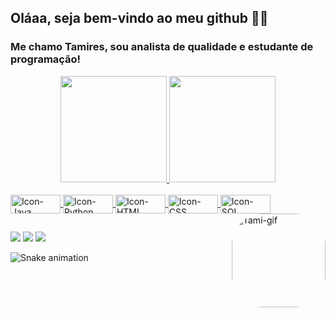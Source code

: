 ## Oláaa, seja bem-vindo ao meu github 👋🏽

### Me chamo Tamires, sou analista de qualidade e estudante de programação!

<div align="center">
  <a href="https://github.com/tamiresaraujo">
  <img height="170em" src="https://github-readme-stats.vercel.app/api?username=tamiresaraujo&show_icons=true&theme=buefy&include_all_commits=true&count_private=true"/>
  <img height="170em" src="https://github-readme-stats.vercel.app/api/top-langs/?username=tamiresaraujo&layout=compact&langs_count=7&theme=buefy"/>
</div>

  
<div style="display: inline_block"><br>
  <img align="center" alt="Icon-Java" height="30" width="80" src="https://img.shields.io/badge/Java-ED8B00?style=for-the-badge&logo=java&logoColor=white">
  <img align="center" alt="Icon-Python" height="30" width="80" src="https://img.shields.io/badge/Python-14354C?style=for-the-badge&logo=python&logoColor=white">
  <img align="center" alt="Icon-HTML" height="30" width="80" src="https://img.shields.io/badge/HTML5-E34F26?style=for-the-badge&logo=html5&logoColor=white">
  <img align="center" alt="Icon-CSS" height="30" width="80" src="https://img.shields.io/badge/CSS3-1572B6?style=for-the-badge&logo=css3&logoColor=white">
  <img align="center" alt="Icon-SQL" height="30" width="80" src="https://img.shields.io/badge/C%2B%2B-00599C?style=for-the-badge&logo=c%2B%2B&logoColor=white">
  <img align="right" alt="Tami-gif" height="150" style="border-radius:50px;"src="https://i.picasion.com/pic92/a81f02752d18e2f220fb755c0c608239.gif">
</div>
  
  ##
 
<div>
  <a href="https://br.linkedin.com/in/tamires-araújo-1a221098" target="_blank"><img src="https://img.shields.io/badge/-LinkedIn-%230077B5?style=for-the-badge&logo=linkedin&logoColor=white" target="_blank"></a>
  <a href = "mailto:tamires_as_rs@hotmail.com"><img src="https://img.shields.io/badge/Microsoft_Outlook-0078D4?style=for-the-badge&logo=microsoft-outlook&logoColor=white" target="_blank"></a>
  <a href="https://instagram.com/ta.miresaraujo" target="_blank"><img src="https://img.shields.io/badge/-Instagram-%23E4405F?style=for-the-badge&logo=instagram&logoColor=white" target="_blank"></a>
 
![Snake animation](https://github.com/tamiresaraujo/tamiresaraujo/blob/output/github-contribution-grid-snake.svg)
 
</div>
